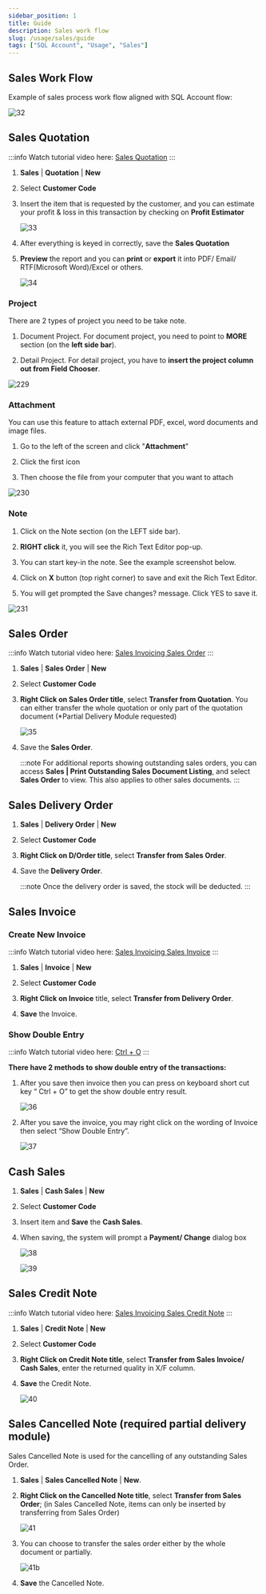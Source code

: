 ```yaml
---
sidebar_position: 1
title: Guide
description: Sales work flow
slug: /usage/sales/guide
tags: ["SQL Account", "Usage", "Sales"]
---
```


## Sales Work Flow

Example of sales process work flow aligned with SQL Account flow:

![32](../../../static/img/usage/sales/sales-guide/32.png)

## Sales Quotation

:::info
Watch tutorial video here:  [Sales Quotation](http://www.sql.com.my/video/sqlacc_tutorial/06-01_Sales_Quotation.mp4)
:::

1. **Sales** | **Quotation** | **New**

2. Select **Customer Code**

3. Insert the item that is requested by the customer, and you can estimate your profit & loss in this transaction by checking on **Profit Estimator**

   ![33](../../../static/img/usage/sales/sales-guide/33.png)

4. After everything is keyed in correctly, save the **Sales Quotation**

5. **Preview** the report and you can **print** or **export** it into PDF/ Email/ RTF(Microsoft Word)/Excel or others.

   ![34](../../../static/img/usage/sales/sales-guide/34.png)

### Project

There are 2 types of project you need to be take note.

1. Document Project. For document project, you need to point to **MORE** section (on the **left side bar**).

2. Detail Project. For detail project, you have to **insert the project column out from Field Chooser**.

![229](../../../static/img/usage/sales/sales-guide/quotation-project.png)

### Attachment

You can use this feature to attach external PDF, excel, word documents and image files.

1. Go to the left of the screen and click "**Attachment**"

2. Click the first icon

3. Then choose the file from your computer that you want to attach

![230](../../../static/img/usage/sales/sales-guide/quotation-attachment.png)

### Note

1. Click on the Note section (on the LEFT side bar).

2. **RIGHT click** it, you will see the Rich Text Editor pop-up.

3. You can start key-in the note. See the example screenshot below.

4. Click on **X** button (top right corner) to save and exit the Rich Text Editor.

5. You will get prompted the Save changes? message. Click YES to save it.

![231](../../../static/img/usage/sales/sales-guide/quotation-note.png)

## Sales Order

:::info
Watch tutorial video here: [Sales Invoicing Sales Order](https://www.youtube.com/watch?v=klEAjmFT0og&feature=youtu.be)
:::

1. **Sales** | **Sales Order** | **New**

2. Select **Customer Code**

3. **Right Click on Sales Order title**, select **Transfer from Quotation**. You can either transfer the whole quotation or only part of the quotation document (*Partial Delivery Module requested)

   ![35](../../../static/img/usage/sales/sales-guide/35.png)

4. Save the **Sales Order**.

   :::note
   For additional reports showing outstanding sales orders, you can access **Sales | Print Outstanding Sales Document Listing**, and select **Sales Order** to view. This also applies to other sales documents.
   :::

## Sales Delivery Order

1. **Sales** | **Delivery Order** | **New**

2. Select **Customer Code**

3. **Right Click on D/Order title**, select **Transfer from Sales Order**.

4. Save the **Delivery Order**.

   :::note
   Once the delivery order is saved, the stock will be deducted.
   :::

## Sales Invoice

### Create New Invoice

:::info
Watch tutorial video here: [Sales Invoicing Sales Invoice](https://www.youtube.com/watch?v=hQ6bX5pOKRQ&feature=youtu.be)
:::

1. **Sales** | **Invoice** | **New**

2. Select **Customer Code**

3. **Right Click on Invoice** title, select **Transfer from Delivery Order**.

4. **Save** the Invoice.

### Show Double Entry

   :::info
   Watch tutorial video here: [Ctrl + O](https://www.youtube.com/watch?v=FAKSzjEezjo&t=9s)
   :::

**There have 2 methods to show double entry of the transactions:**

1. After you save then invoice then you can press on keyboard short cut key “ Ctrl + O” to get the show double entry result.

   ![36](../../../static/img/usage/sales/sales-guide/36.png)

2. After you save the invoice, you may right click on the wording of Invoice then select “Show Double Entry”.

   ![37](../../../static/img/usage/sales/sales-guide/37.png)

## Cash Sales

1. **Sales** | **Cash Sales** | **New**

2. Select **Customer Code**

3. Insert item and **Save** the **Cash Sales**.

4. When saving, the system will prompt a **Payment/ Change** dialog box

   ![38](../../../static/img/usage/sales/sales-guide/38.png)

   ![39](../../../static/img/usage/sales/sales-guide/39.png)

## Sales Credit Note

:::info
Watch tutorial video here: [Sales Invoicing Sales Credit Note](https://www.youtube.com/watch?v=2LrsegwiWJM&feature=youtu.be)
:::

1. **Sales** | **Credit Note** | **New**

2. Select **Customer Code**

3. **Right Click on Credit Note title**, select **Transfer from Sales Invoice/ Cash Sales**, enter the returned quality in X/F column.

4. **Save** the Credit Note.

   ![40](../../../static/img/usage/sales/sales-guide/40.png)

## Sales Cancelled Note (required partial delivery module)

Sales Cancelled Note is used for the cancelling of any outstanding Sales Order.

1. **Sales** | **Sales Cancelled Note** | **New**.

2. **Right Click on the Cancelled Note title**, select **Transfer from Sales Order**; (in Sales Cancelled Note, items can only be inserted by transferring from Sales Order)

   ![41](../../../static/img/usage/sales/sales-guide/41.png)

3. You can choose to transfer the sales order either by the whole document or partially.

   ![41b](../../../static/img/usage/sales/sales-guide/41b.png)

4. **Save** the Cancelled Note.
